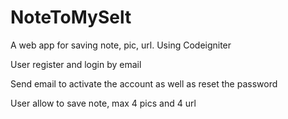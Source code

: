 # NoteToMySelt
A web app for saving note, pic, url. Using Codeigniter

User register and login by email

Send email to activate the account as well as reset the password

User allow to save note, max 4 pics and 4 url
